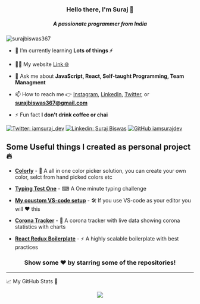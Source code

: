 <h3 align="center">Hello there, I'm Suraj 🚀</h3>
<h5 align="center">A passionate programmer from India</h5>

<p align="left"> <img src="https://komarev.com/ghpvc/?username=surajbiswas367" alt="surajbiswas367" /> </p>

- 🌱 I’m currently learning **Lots of things ⚡**

- 👨‍💻 My website [Link 🌐](http://iamsurajdev.netlify.app/)

- 💬 Ask me about **JavaScript, React, Self-taught Programming, Team Managment**

- 📫 How to reach me 👉 [Instagram](https://www.instagram.com/iamsuraj_dev/), [LinkedIn](https://www.linkedin.com/in/suraj-biswas-824bb4176/), [Twitter](https://twitter.com/iamsuraj_dev), or **surajbiswas367@gmail.com**

- ⚡ Fun fact **I don't drink coffee or chai**


[![Twitter: iamsuraj_dev](https://img.shields.io/twitter/follow/iamsuraj_dev?style=social)](https://twitter.com/iamsuraj_dev)
[![Linkedin: Suraj Biswas](https://img.shields.io/badge/-Suraj-blue?style=flat-square&logo=Linkedin&logoColor=white&link=https://www.linkedin.com/in/suraj-biswas-824bb4176/)](https://www.linkedin.com/in/suraj-biswas-824bb4176/)
[![GitHub iamsurajdev](https://img.shields.io/github/followers/iamsurajdev?label=follow&style=social)](https://github.com/iamsurajdev)

## Some Useful things I created as personal project 🔥

* [**Colorly**](https://colorlyui.netlify.app/) - 🎨 A all in one color picker solution, you can create your own color, selct from hand picked colors etc

* [**Typing Test One**](https://typingtestone.netlify.app/) - ⌨ A One minute typing challenge 

* [**My coustom VS-code setup**](https://github.com/iamsurajdev/vscode-config) - 🛠 If you use VS-code as your editor you will ❤ this

* [**Corona Tracker**](https://coronatrackerbysurajdev.netlify.app/) - 🤮 A corona tracker with live data showing corona statistics with charts

* [**React Redux Boilerplate**](https://github.com/iamsurajdev/react-redux-boilerplate) - ⚡ A highly scalable boilerplate with best practices

<div align="center">
  
### Show some ❤️ by starring some of the repositories!

</div>

***

📈 My GitHub Stats 🚀

<p align="center"> <img src="https://github-readme-stats.vercel.app/api?username=iamsurajdev&count_private=false&show_icons=true&theme=dark&locale=en"/>

